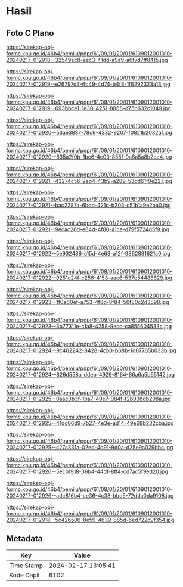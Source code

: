 # Hasil

## Foto C Plano

https://sirekap-obj-formc.kpu.go.id/46b4/pemilu/pdpr/61/09/01/20/01/6109012001010-20240217-012918--32549ec8-eec3-41dd-a9a9-a6f7d7ff8415.jpg

https://sirekap-obj-formc.kpu.go.id/46b4/pemilu/pdpr/61/09/01/20/01/6109012001010-20240217-012919--e26797d3-6b49-4d74-b4f8-1f8292323a13.jpg

https://sirekap-obj-formc.kpu.go.id/46b4/pemilu/pdpr/61/09/01/20/01/6109012001010-20240217-012919--693bbce1-1e30-4251-8868-d75b632c1049.jpg

https://sirekap-obj-formc.kpu.go.id/46b4/pemilu/pdpr/61/09/01/20/01/6109012001010-20240217-012920--53ae3887-78c9-4332-9207-f0821b2032af.jpg

https://sirekap-obj-formc.kpu.go.id/46b4/pemilu/pdpr/61/09/01/20/01/6109012001010-20240217-012920--835a2f0b-1bc6-4c03-855f-0a8a5a8b2ee4.jpg

https://sirekap-obj-formc.kpu.go.id/46b4/pemilu/pdpr/61/09/01/20/01/6109012001010-20240217-012921--43274c56-2eb4-43b9-a289-53dd61f0e227.jpg

https://sirekap-obj-formc.kpu.go.id/46b4/pemilu/pdpr/61/09/01/20/01/6109012001010-20240217-012921--bac2287a-6bdd-421d-b203-c51b1a9e2ba0.jpg

https://sirekap-obj-formc.kpu.go.id/46b4/pemilu/pdpr/61/09/01/20/01/6109012001010-20240217-012921--9ecac26d-e84d-4f80-a1ce-d79f5724d5f9.jpg

https://sirekap-obj-formc.kpu.go.id/46b4/pemilu/pdpr/61/09/01/20/01/6109012001010-20240217-012922--5e932486-a15d-4e63-a12f-9862881621a0.jpg

https://sirekap-obj-formc.kpu.go.id/46b4/pemilu/pdpr/61/09/01/20/01/6109012001010-20240217-012922--9251c24f-c256-4153-aac6-537b54485629.jpg

https://sirekap-obj-formc.kpu.go.id/46b4/pemilu/pdpr/61/09/01/20/01/6109012001010-20240217-012923--1f0e60ef-a753-4f8d-8f84-56f80c2d3598.jpg

https://sirekap-obj-formc.kpu.go.id/46b4/pemilu/pdpr/61/09/01/20/01/6109012001010-20240217-012923--3b77311e-c1a8-4258-9ecc-ca855604533c.jpg

https://sirekap-obj-formc.kpu.go.id/46b4/pemilu/pdpr/61/09/01/20/01/6109012001010-20240217-012924--9c402242-8428-4cb0-b68b-1d07765b033b.jpg

https://sirekap-obj-formc.kpu.go.id/46b4/pemilu/pdpr/61/09/01/20/01/6109012001010-20240217-012924--826d558a-ddeb-4929-8164-86a6a5b65142.jpg

https://sirekap-obj-formc.kpu.go.id/46b4/pemilu/pdpr/61/09/01/20/01/6109012001010-20240217-012925--0aae3b3f-1ba7-49e7-984f-f2b938db298a.jpg

https://sirekap-obj-formc.kpu.go.id/46b4/pemilu/pdpr/61/09/01/20/01/6109012001010-20240217-012925--41dc06d9-7b27-4e3e-ad14-49e68b232cba.jpg

https://sirekap-obj-formc.kpu.go.id/46b4/pemilu/pdpr/61/09/01/20/01/6109012001010-20240217-012925--c27a331a-02ed-4d91-9d0a-d25e9a029bbc.jpg

https://sirekap-obj-formc.kpu.go.id/46b4/pemilu/pdpr/61/09/01/20/01/6109012001010-20240217-012926--5ecb1918-36b4-44df-8ff4-cd7ac5f9ed20.jpg

https://sirekap-obj-formc.kpu.go.id/46b4/pemilu/pdpr/61/09/01/20/01/6109012001010-20240217-012926--adc816b4-ce36-4c38-bbd5-72dda0da9108.jpg

https://sirekap-obj-formc.kpu.go.id/46b4/pemilu/pdpr/61/09/01/20/01/6109012001010-20240217-012918--5c426506-8e59-4639-885d-6ed722c9f354.jpg


## Metadata

| Key        | Value               |
| ---------- | ------------------- |
| Time Stamp | 2024-02-17 13:05:41 |
| Kode Dapil | 6102                |



